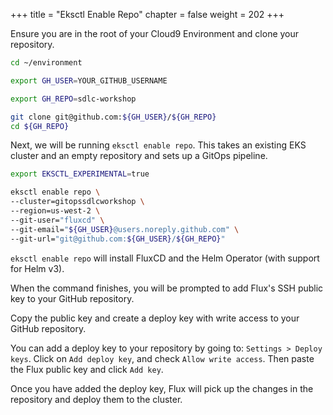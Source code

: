 +++
title = "Eksctl Enable Repo"
chapter = false
weight = 202
+++

Ensure you are in the root of your Cloud9 Environment and clone your repository.

```sh
cd ~/environment

export GH_USER=YOUR_GITHUB_USERNAME
```

```sh
export GH_REPO=sdlc-workshop
```

```sh
git clone git@github.com:${GH_USER}/${GH_REPO}
cd ${GH_REPO}
```

Next, we will be running `eksctl enable repo`. This takes an existing EKS cluster and an empty repository and sets up a GitOps pipeline.

```sh
export EKSCTL_EXPERIMENTAL=true

eksctl enable repo \
--cluster=gitopssdlcworkshop \
--region=us-west-2 \
--git-user="fluxcd" \
--git-email="${GH_USER}@users.noreply.github.com" \
--git-url="git@github.com:${GH_USER}/${GH_REPO}"
```

`eksctl enable repo` will install FluxCD and the Helm Operator (with support for Helm v3).

When the command finishes, you will be prompted to add Flux's SSH public key to your GitHub repository.

Copy the public key and create a deploy key with write access to your GitHub repository.

You can add a deploy key to your repository by going to: `Settings > Deploy keys`. Click on `Add deploy key`, and check `Allow write access`. Then paste the Flux public key and click `Add key`.

Once you have added the deploy key, Flux will pick up the changes in the repository and deploy them to the cluster.
